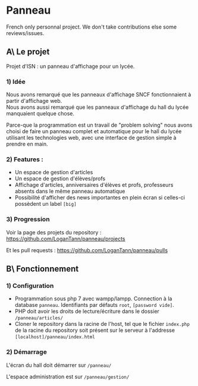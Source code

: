 # Panneau
French only personnal project. We don't take contributions else some reviews/issues.
## A\ Le projet
Projet d'ISN : un panneau d'affichage pour un lycée.
### 1) Idée 

Nous avons remarqué que les panneaux d'affichage SNCF fonctionnaient à partir d'affichage web.  
Nous avons aussi remarqué que les panneaux d'affichage du hall du lycée manquaient quelque chose.

Parce-que la programmation est un travail de "problem solving" nous avons choisi de faire un panneau complet et automatique 
pour le hall du lycée utilisant les technologies web, avec une interface de gestion simple à prendre en main.
### 2) Features : 
* Un espace de gestion d'articles
* Un espace de gestion d'élèves/profs
* Affichage d'articles, anniversaires d'élèves et profs, professeurs absents dans le même panneau automatique
* Possibilité d'afficher des news importantes en plein écran si celles-ci possèdent un label `[big]`
### 3) Progression
Voir la page des projets du repository : https://github.com/LoganTann/panneau/projects

Et les pull requests : https://github.com/LoganTann/panneau/pulls
## B\ Fonctionnement
### 1) Configuration
* Programmation sous php 7 avec wampp/lampp. Connection à la database `panneau`. Identifiants par défauts `root`, `[password vide]`.
* PHP doit avoir les droits de lecture/écriture dans le dossier `/panneau/articles/`
* Cloner le repository dans la racine de l'host, tel que le fichier `index.php` de la racine du repository soit présent sur le serveur à l'addresse `[localhost]/panneau/index.html`
### 2) Démarrage
L'écran du hall doit démarrer sur `/panneau/`

L'espace administration est sur `/panneau/gestion/`
